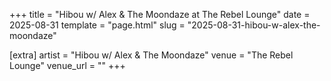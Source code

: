 +++
title = "Hibou w/ Alex & The Moondaze at The Rebel Lounge"
date = 2025-08-31
template = "page.html"
slug = "2025-08-31-hibou-w-alex-the-moondaze"

[extra]
artist = "Hibou w/ Alex & The Moondaze"
venue = "The Rebel Lounge"
venue_url = ""
+++
